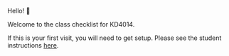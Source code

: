 Hello! 👋

Welcome to the class checklist for KD4014. 

If this is your first visit, you will need to get setup. Please see the student instructions [here](https://lucydot.github.io/ChooChoo/students/setup/).
